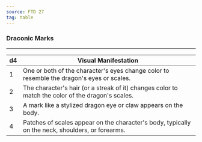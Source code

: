 ```yaml
---
source: FTD 27
tag: table
---
```


### Draconic Marks
---
|d4|Visual Manifestation|
|----|------------|
|1|One or both of the character's eyes change color to resemble the dragon's eyes or scales.|
|2|The character's hair (or a streak of it) changes color to match the color of the dragon's scales.|
|3|A mark like a stylized dragon eye or claw appears on the body.|
|4|Patches of scales appear on the character's body, typically on the neck, shoulders, or forearms.|
